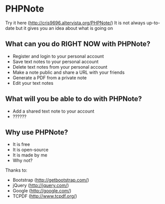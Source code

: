 PHPNote
=======

Try it here (http://cris9696.altervista.org/PHPNote/) It is not always up-to-date but it gives you an idea about what is going on


What can you do RIGHT NOW with PHPNote?
------
* Register and login to your personal account
* Save text notes to your personal account
* Delete text notes from your personal account
* Make a note public and share a URL with your friends
* Generate a PDF from a private note
* Edit your text notes

What will you be able to do with PHPNote?
------
* Add a shared text note to your account
* ??????

Why use PHPNote?
------
* It is free
* It is open-source
* It is made by me
* Why not?


Thanks to:
* Bootstrap (http://getbootstrap.com/)
* jQuery (http://jquery.com/)
* Google (http://google.com/)
* TCPDF (http://www.tcpdf.org/) 

